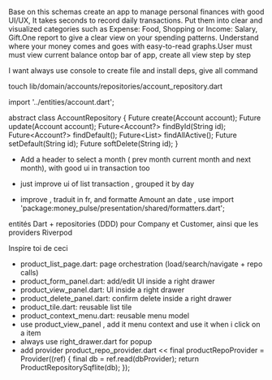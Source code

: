 Base on this schemas create an app to manage personal finances with good UI/UX, It takes seconds to record daily transactions. Put them into clear and visualized categories such as Expense: Food, Shopping or Income: Salary, Gift.One report to give a clear view on your spending patterns. Understand where your money comes and goes with easy-to-read graphs.User must must view current balance ontop bar of app, create all view step by step 


I want always use console to create file and install deps, give all command



touch lib/domain/accounts/repositories/account_repository.dart

import '../entities/account.dart';

abstract class AccountRepository {
  Future<Account> create(Account account);
  Future<void> update(Account account);
  Future<Account?> findById(String id);
  Future<Account?> findDefault();
  Future<List<Account>> findAllActive();
  Future<void> setDefault(String id);
  Future<void> softDelete(String id);
}
 

 - Add a header to select a month ( prev month current month and next month), with good ui in transaction too
 
 - just improve ui of list transaction , grouped it by day

 -  improve , traduit in fr, and formatte Amount an date ,   use import 'package:money_pulse/presentation/shared/formatters.dart';

 
 entités Dart + repositories (DDD) pour Company et Customer, ainsi que les providers Riverpod  

Inspire toi de ceci

- product_list_page.dart: page orchestration (load/search/navigate + repo calls)
- product_form_panel.dart: add/edit UI inside a right drawer
- product_view_panel.dart:  UI inside a right drawer
- product_delete_panel.dart: confirm delete inside a right drawer
- product_tile.dart: reusable list tile
- product_context_menu.dart: reusable menu model
- use product_view_panel , add it menu context and use it when i click on a item
- always use right_drawer.dart for popup
- add provider  product_repo_provider.dart
  <<
  final productRepoProvider = Provider<ProductRepository>((ref) {
    final db = ref.read(dbProvider);
    return ProductRepositorySqflite(db);
  });
  >>
